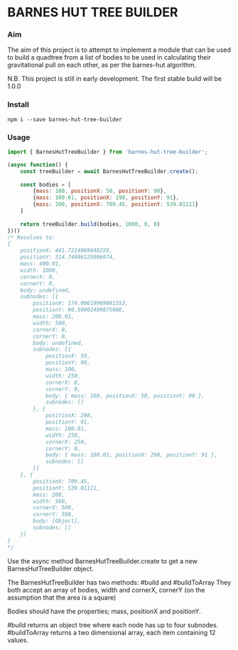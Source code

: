 # BARNES HUT TREE BUILDER

### Aim
The aim of this project is to attempt to implement a module that can be used to build a quadtree from a list of bodies to be used in calculating their gravitational pull on each other, as per the barnes-hut algorithm.


N.B. This project is still in early development. The first stable build will be 1.0.0

### Install
```
npm i --save barnes-hut-tree-builder
```

### Usage
```jsx
import { BarnesHutTreeBuilder } from 'barnes-hut-tree-builder';

(async function() { 
    const treeBuilder = await BarnesHutTreeBuilder.create();
    
    const bodies = [
        {mass: 100, positionX: 50, positionY: 90},
        {mass: 100.01, positionX: 298, positionY: 91},
        {mass: 200, positionX: 709.45, positionY: 539.01111}
    ]
    
    return treeBuilder.build(bodies, 1000, 0, 0)
})()
/* Resolves to:
{ 
    positionX: 441.7214069648259,
    positionY: 314.74996125096874,
    mass: 400.01,
    width: 1000,
    cornerX: 0,
    cornerY: 0,
    body: undefined,
    subnodes: [{
        positionX: 174.00619969001553,
        positionY: 90.50002499875006,
        mass: 200.01,
        width: 500,
        cornerX: 0,
        cornerY: 0,
        body: undefined,
        subnodes: [{
            positionX: 50,
            positionY: 90,
            mass: 100,
            width: 250,
            cornerX: 0,
            cornerY: 0,
            body: { mass: 100, positionX: 50, positionY: 90 },
            subnodes: [] 
        }, { 
            positionX: 298,
            positionY: 91,
            mass: 100.01,
            width: 250,
            cornerX: 250,
            cornerY: 0,
            body: { mass: 100.01, positionX: 298, positionY: 91 },
            subnodes: [] 
        }] 
    }, { 
        positionX: 709.45,
        positionY: 539.01111,
        mass: 200,
        width: 500,
        cornerX: 500,
        cornerY: 500,
        body: [Object],
        subnodes: [] 
    }] 
}
*/
```

Use the async method BarnesHutTreeBuilder.create to get a new BarnesHutTreeBuilder object.


The BarnesHutTreeBuilder has two methods: #build and #buildToArray
They both accept an array of bodies, width and cornerX, cornerY (on the assumption that the area is a square)


Bodies should have the properties; mass, positionX and positionY.


#build returns an object tree where each node has up to four subnodes.
#buildToArray returns a two dimensional array, each item containing 12 values.
